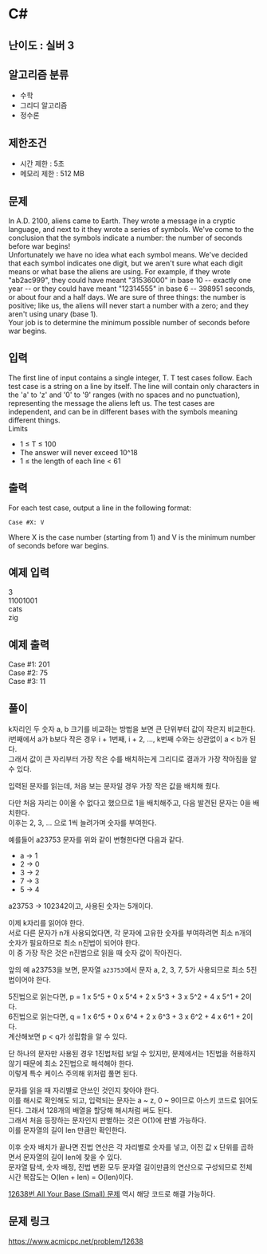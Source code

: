 # C#

## 난이도 : 실버 3

## 알고리즘 분류
  - 수학
  - 그리디 알고리즘
  - 정수론

## 제한조건
  - 시간 제한 : 5초
  - 메모리 제한 : 512 MB

## 문제
In A.D. 2100, aliens came to Earth. They wrote a message in a cryptic language, and next to it they wrote a series of symbols. We've come to the conclusion that the symbols indicate a number: the number of seconds before war begins!<br/>
Unfortunately we have no idea what each symbol means. We've decided that each symbol indicates one digit, but we aren't sure what each digit means or what base the aliens are using. For example, if they wrote "ab2ac999", they could have meant "31536000" in base 10 -- exactly one year -- or they could have meant "12314555" in base 6 -- 398951 seconds, or about four and a half days. We are sure of three things: the number is positive; like us, the aliens will never start a number with a zero; and they aren't using unary (base 1).<br/>
Your job is to determine the minimum possible number of seconds before war begins.<br/>


## 입력
The first line of input contains a single integer, T. T test cases follow. Each test case is a string on a line by itself. The line will contain only characters in the 'a' to 'z' and '0' to '9' ranges (with no spaces and no punctuation), representing the message the aliens left us. The test cases are independent, and can be in different bases with the symbols meaning different things.<br/>
Limits<br/>

  - 1 ≤ T ≤ 100
  - The answer will never exceed 10^18
  - 1 ≤ the length of each line < 61


## 출력
For each test case, output a line in the following format:<br/>

	Case #X: V

Where X is the case number (starting from 1) and V is the minimum number of seconds before war begins.<br/>


## 예제 입력
3<br/>
11001001<br/>
cats<br/>
zig<br/>


## 예제 출력
Case #1: 201<br/>
Case #2: 75<br/>
Case #3: 11<br/>


## 풀이
k자리인 두 숫자 a, b 크기를 비교하는 방법을 보면 큰 단위부터 값이 작은지 비교한다.<br/>
i번째에서 a가 b보다 작은 경우 i + 1번째, i + 2, ..., k번째 수와는 상관없이 a < b가 된다.<br/>
그래서 값이 큰 자리부터 가장 작은 수를 배치하는게 그리디로 결과가 가장 작아짐을 알 수 있다.<br/>


입력된 문자를 읽는데, 처음 보는 문자일 경우 가장 작은 값을 배치해 줬다.<br/>


다만 처음 자리는 0이올 수 없다고 했으므로 1을 배치해주고, 다음 발견된 문자는 0을 배치한다.<br/>
이후는 2, 3, ... 으로 1씩 늘려가며 숫자를 부여한다.<br/>


예를들어 a23753 문자를 위와 같이 변형한다면 다음과 같다.<br/>

  - a → 1
  - 2 → 0
  - 3 → 2
  - 7 → 3
  - 5 → 4

 a23753 → 102342이고, 사용된 숫자는 5개이다.<br/>


이제 k자리를 읽어야 한다.<br/>
서로 다른 문자가 n개 사용되었다면, 각 문자에 고유한 숫자를 부여하려면 최소 n개의 숫자가 필요하므로 최소 n진법이 되어야 한다.<br/>
이 중 가장 작은 것은 n진법으로 읽을 때 숫자 값이 작아진다.<br/>


앞의 예 a23753을 보면, 문자열 `a23753`에서 문자 a, 2, 3, 7, 5가 사용되므로 최소 5진법이어야 한다.<br/>


5진법으로 읽는다면, p = 1 x 5^5 + 0 x 5^4 + 2 x 5^3 + 3 x 5^2 + 4 x 5^1 + 2이다.<br/>
6진법으로 읽는다면, q = 1 x 6^5 + 0 x 6^4 + 2 x 6^3 + 3 x 6^2 + 4 x 6^1 + 2이다.<br/>
계산해보면 p < q가 성립함을 알 수 있다.<br/>


단 하나의 문자만 사용된 경우 1진법처럼 보일 수 있지만, 문제에서는 1진법을 허용하지 않기 때문에 최소 2진법으로 해석해야 한다.<br/>
이렇게 특수 케이스 주의해 위처럼 풀면 된다.<br/>


문자를 읽을 때 자리별로 안쓰인 것인지 찾아야 한다.<br/>
이를 해시로 확인해도 되고, 입력되는 문자는 a ~ z, 0 ~ 9이므로 아스키 코드로 읽어도 된다. 그래서 128개의 배열을 할당해 해시처럼 써도 된다.<br/>
그래서 처음 등장하는 문자인지 판별하는 것은 O(1)에 판별 가능하다.<br/>
이를 문자열의 길이 len 만큼만 확인한다.<br/>


이후 숫자 배치가 끝나면 진법 연산은 각 자리별로 숫자를 넣고, 이전 값 x 단위를 곱하면서 문자열의 길이 len에 찾을 수 있다.<br/>
문자열 탐색, 숫자 배정, 진법 변환 모두 문자열 길이만큼의 연산으로 구성되므로 전체 시간 복잡도는 O(len + len) = O(len)이다.<br/>


[12638번 All Your Base (Small) 문제](https://www.acmicpc.net/problem/12637) 역시 해당 코드로 해결 가능하다.<br/>


## 문제 링크
https://www.acmicpc.net/problem/12638